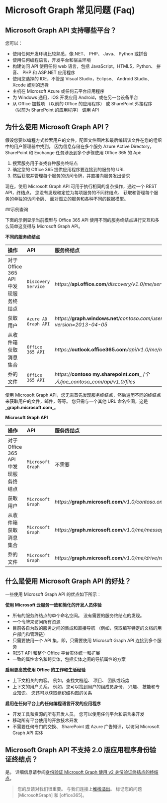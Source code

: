 
# <a name="microsoft-graph-frequently-asked-questions-faqs"></a>Microsoft Graph 常见问题 (Faq)

## <a name="what-platforms-are-supported-by-microsoft-graph-api"></a>Microsoft Graph API 支持哪些平台？
<!--
Apps can use the Microsoft Graph API to perform create, read, update, and delete (CRUD) operations on data sources and entities, giving them seamless access to work data. 

**Ease of use--one endpoint, all Office 365 data under one roof**

You can use the API in four steps:
1.  Select your programming language and development environment.
2.  Build your app.
3.  Optionally, host your app in Microsoft Azure or any cloud platform you choose.
4.  Authenticate your users by using single sign-on with Azure AD.

As a developer you can use the API to create custom apps that access and interact with all the richness of enterprise and productivity data--users, groups, organizational contacts, files, folders, mail, calendar, insights and relationships--and build apps across all mobile, web, and desktop platforms. No matter your development platform or tools. Using a single service endpoint to access those entities and data. And a single authentication flow.  -->

您可以：

<!--Just like in Office 365 APIs, Office 365 unified endpoint API  allows you to build apps using any development environment of your choice:  -->

- 使用任何开发环境比较熟悉，像.NET、 PHP、 Java、 Python 或拼音
- 使用任何编程语言，开发平台和宿主环境
- 构建访问 API 使用任何 web 语言，包括 JavaScript，HTML5，Python、 拼音、 PHP 和 ASP.NET 应用程序  
- 使用您选择的 IDE，不管是 Visual Studio，Eclipse、 Android Studio、 Xcode 或别的选择
- 主机在 Microsoft Azure 或任何云平台应用程序
- 为 Windows 通用，iOS 开发应用 Android，或在另一台设备平台
- 从 Office 加载项 （以前的 Office 的应用程序） 或 SharePoint 外接程序 （以前为 SharePoint 的应用程序） 调用 API
 


## <a name="why-use-microsoft-graph-api"></a>为什么使用 Microsoft Graph API？

假设您要以编程方式检索用户的文件，配置文件图片和最后编辑该文件在您的组织中的用户管理器中找到。 因为信息存储在多个服务 Azure Active Directory，SharePoint 和 Exchange 任务涉及到多个步骤使用 Office 365 的 Api: 

1. 搜索服务用于查找各种服务终结点 
2. 确定您的 Office 365 提供应用程序要连接到的服务的 URL
3. 然后获取并管理每个服务的访问令牌，并直接向服务发出请求

现在，使用 Microsoft Graph API 可用于执行相同的复杂操作，通过一个 REST API，终结点。 您没有发现和定位为每项服务的不同终结点、 获取和管理每个服务的单独的访问令牌、 面对孤立的服务和各种不同的数据模型。

##<a name="sample-queries"></a>示例查询

下面的示例显示当前模型与 Office 365 API 使用不同的服务终结点进行交互和多么简单这变得与 Microsoft Graph API。

**不同的服务终结点**

|   **操作**                  |  **API**                          |  **服务终结点** |
|:-----------------------------|:-----------------------------------------|:-----------------|
| 对于 Office 365 API 中发现服务终结点               |     `Discovery Service`           | _https://_**api.office.com**_/discovery/v1.0/me/services_ |
| 获取用户           |     `Azure AD Graph API` | _https://_**graph.windows.net**_/contoso.com/users?api-version=2013-04-05_|
| 从收件箱获取消息集合       |     `Office 365 API`           | _https://_**outlook.office365.com**_/api/v1.0/me/messages_  |
| 乔的文件   |     `Office 365 API`  | _https://_**contoso my.sharepoint.com**_ /_个人/joe_contoso_com/api/v1.0/files_ |


使用 Microsoft Graph API，您无需首先发现服务终结点，然后遍历不同的终结点来获取用户的文件，邮件，等等。 您只需与一个其他 URL 命名空间，这是_**graph.microsoft.com**_。

**Microsoft Graph API**

|   **操作**                  |  **API**                          |  **服务终结点** |
|:-----------------------------|:-----------------------------------------|:-----------------|
| 对于 Office 365 API 中发现服务终结点                |     `Microsoft Graph`           | 不需要 |
| 获取用户           |     `Microsoft Graph` | _https://_**graph.microsoft.com**_/v1.0/contoso.onmicrosoft.com/users_ |
| 从收件箱获取消息集合       |     `Microsoft Graph`           | _https://_**graph.microsoft.com**_/v1.0/me/messages_  |
| 乔的文件   |     `Microsoft Graph `  | _https://_**graph.microsoft.com**_/v1.0/me/drive/root/children_ |


## <a name="whatre-the-benefits-of-using-microsoft-graph-api"></a>什么是使用 Microsoft Graph API 的好处？

一些使用 Microsoft Graph API 的优点如下所示︰

**使用 Microsoft 云服务一致和简化的开发人员体验**

-   所有的服务终结点的单个命名空间。 没有需要的服务终结点的发现。
-   一个令牌来访问所有资源
-   目前各自为政的服务之间的集成和直接导航 （例如，获取编写特定的文档的用户部门和管理链）
-   只需要使用一个 API 集，即，只需要使用 Microsoft Graph API 连接到多个服务
-   REST API 和整个 Office 平台实体统一和扩展 
-   一致的属性命名和跨实体，包括实体之间的导航属性的方案

**启用更高效使用 Office 的工作和生活经验**

-   上下文相关的内容。 例如，查找文档组、 项目、 团队或趋势
-   上下文的用户关系。 例如，您可以找到用户的组成员身份、 兴趣、 技能和专业知识。  您还可以获取组织结构图的关系

**启用在任何平台上的任何编程语言开发的应用程序**

-   开发工具和资源的所有开发人员。 您可以使用任何平台和语言来开发 
-   移动所有平台使用的开放技术开发  
-   不需要任何专门的交换、 SharePoint 或 Azure 广告知识，以访问 Microsoft Graph API 实体

<!---<a name="msg_v2auth"> </a>-->

## <a name="does-microsoft-graph-api-support-v20-app-authentication-endpoint"></a>Microsoft Graph API 不支持 2.0 版应用程序身份验证终结点？

是。 详细信息请参阅[身份验证 Microsoft Graph 使用 v2 身份验证终结点的终结点](http://graph.microsoft.io/docs/authorization/converged_auth)。



  > 您的反馈对我们很重要。 与我们连接上[堆栈溢出](http://stackoverflow.com/questions/tagged/office365)。 标记您的问题 [MicrosoftGraph] 和 [office365]。








